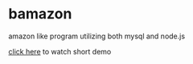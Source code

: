 # bamazon
amazon like program utilizing both mysql and node.js

[click here](https://drive.google.com/file/d/1dMIpe0RBBTpeZFWNa24MERlK-7C7brTb/view) to watch short demo
